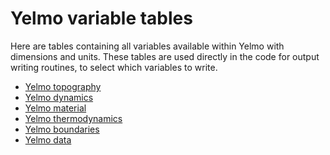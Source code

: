 # Yelmo variable tables

Here are tables containing all variables available within Yelmo with dimensions and units.
These tables are used directly in the code for output writing routines, to select which variables to write.

- [Yelmo topography](yelmo-variables-ytopo.md)
- [Yelmo dynamics](yelmo-variables-ydyn.md)
- [Yelmo material](yelmo-variables-ymat.md)
- [Yelmo thermodynamics](yelmo-variables-ytherm.md)
- [Yelmo boundaries](yelmo-variables-ybound.md)
- [Yelmo data](yelmo-variables-ydata.md)
